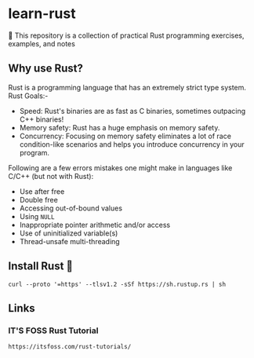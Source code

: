 # learn-rust
🦀 This repository is a collection of practical Rust programming exercises, examples, and notes

## Why use Rust?
Rust is a programming language that has an extremely strict type system.
Rust Goals:-
- Speed: Rust's binaries are as fast as C binaries, sometimes outpacing C++ binaries!
- Memory safety: Rust has a huge emphasis on memory safety.
- Concurrency: Focusing on memory safety eliminates a lot of race condition-like scenarios and helps you introduce concurrency in your program.

Following are a few errors mistakes one might make in languages like C/C++ (but not with Rust):

- Use after free
- Double free
- Accessing out-of-bound values
- Using ```NULL```
- Inappropriate pointer arithmetic and/or access
- Use of uninitialized variable(s)
- Thread-unsafe multi-threading

## Install Rust 🦀
```
curl --proto '=https' --tlsv1.2 -sSf https://sh.rustup.rs | sh
```




## Links

### IT'S FOSS Rust Tutorial 

```
https://itsfoss.com/rust-tutorials/
```